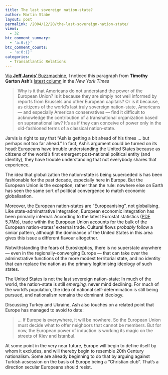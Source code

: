 ```yaml
---
title: The last sovereign nation-state?
author: Martin Stabe
layout: post
permalink: /2004/12/20/the-last-sovereign-nation-state/
views:
  - 32
btc_comment_summary:
  - 'a:0:{}'
btc_comment_counts:
  - 'a:0:{}'
categories:
  - Transatlantic Relations
---
```

[Via **Jeff Jarvis**&rsquo; Buzzmachine][1], I noticed this paragraph from **Timothy Garton Ash**&rsquo;s [latest column][2] in the *New York Times*

> Why is it that Americans do not understand the power of the European Union? Is it because they are simply not well informed by reports from Brussels and other European capitals? Or is it because, as citizens of the world&rsquo;s last truly sovereign nation-state, Americans &mdash; and especially American conservatives &mdash; find it difficult to acknowledge the contribution of a transnational organization based on supranational law? It&rsquo;s as if they can conceive of power only in the old-fashioned terms of a classical nation-state.

Jarvis is right to say that &ldquo;Ash is getting a bit ahead of his times &#8230; but perhaps not too far ahead.&rdquo; In fact, Ash&#8217;s argument could be turned on its head: Europeans have trouble understanding the United States because as citizens of the world&rsquo;s first emergent post-national political entity (and identity), they have trouble understanding that not everybody shares that experience.

The idea that globalization the nation-state is being superceded is has been fashionable for the past decade, especially here in Europe. But the European Union is the exception, rather than the rule: nowhere else on Earth has seen the same sort of political convergence to match economic globalisation. 

Moreover, the European nation-states are &ldquo;Europeanising&rdquo;, not globalising. Like state-adminstrative integration, European economic integration has been primarily internal. According to the latest Eurostat statistics ([PDF][3] 5.7Mb), trade within the European Union accounts for the bulk of the European nation-states&rsquo; external trade. Cultural flows *probably* follow a simiar pattern, although the dominance of the United States in this area gives this issue a different flavour altogether.

Notwithstanding the fears of Euroskeptics, there is no superstate anywhere &mdash; even in the regionally-converging Europe &mdash; that can take over the adminstrative functions of the more modest territorial state, and no identity that can replace the nation as the primary legitimising ideology of such states.

The United States is not the last sovereign nation-state: In much of the world, the nation-state is still *emerging,* never mind declining. For much of the world&#8217;s population, the idea of national self-determination is still being pursued, and nationalism remains the dominant ideology.

Discussing Turkey and Ukraine, Ash also touches on a related point that Europe has managed to avoid to date:

> &#8230; If Europe is everywhere, it will be nowhere. So the European Union must decide what to offer neighbors that cannot be members. But for now, the European power of induction is working its magic on the streets of Kiev and Istanbul.

At some point in the very near future, Europe will begin to define itself by whom it excludes, and will thereby begin to resemble 20th Century nationalism. Some are already beginning to do that by arguing against Turkish acsession on the basis of Europe being a &ldquo;Christian club&rdquo;. That&#8217;s a direction secular Europeans should resist.

 [1]: http://www.buzzmachine.com/archives/2004_12_20.html#008694 "BuzzMachine... by Jeff Jarvis"
 [2]: http://www.nytimes.com/2004/12/17/opinion/17gartonash.html
 [3]: http://epp.eurostat.cec.eu.int/cache/ITY_OFFPUB/KS-AR-04-012/EN/KS-AR-04-012-EN.PDF